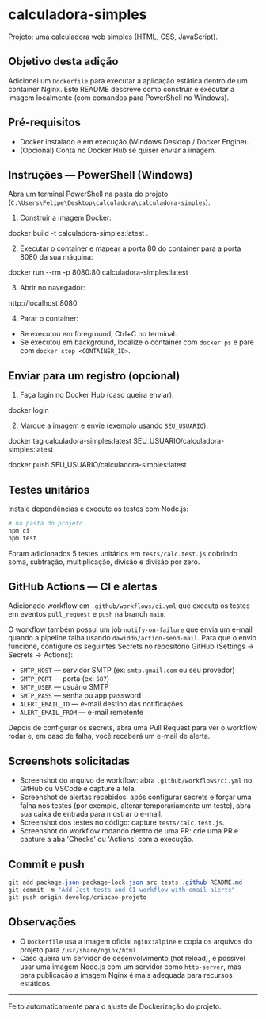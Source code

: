 # calculadora-simples

Projeto: uma calculadora web simples (HTML, CSS, JavaScript).

## Objetivo desta adição
Adicionei um `Dockerfile` para executar a aplicação estática dentro de um container Nginx. Este README descreve como construir e executar a imagem localmente (com comandos para PowerShell no Windows).

## Pré-requisitos
- Docker instalado e em execução (Windows Desktop / Docker Engine).
- (Opcional) Conta no Docker Hub se quiser enviar a imagem.

## Instruções — PowerShell (Windows)
Abra um terminal PowerShell na pasta do projeto (`C:\Users\Felipe\Desktop\calculadora\calculadora-simples`).

1) Construir a imagem Docker:

docker build -t calculadora-simples:latest .

2) Executar o container e mapear a porta 80 do container para a porta 8080 da sua máquina:

docker run --rm -p 8080:80 calculadora-simples:latest

3) Abrir no navegador:

http://localhost:8080

4) Parar o container:

- Se executou em foreground, Ctrl+C no terminal.
- Se executou em background, localize o container com `docker ps` e pare com `docker stop <CONTAINER_ID>`.

## Enviar para um registro (opcional)
1) Faça login no Docker Hub (caso queira enviar):

docker login

2) Marque a imagem e envie (exemplo usando `SEU_USUARIO`):

docker tag calculadora-simples:latest SEU_USUARIO/calculadora-simples:latest

docker push SEU_USUARIO/calculadora-simples:latest

## Testes unitários
Instale dependências e execute os testes com Node.js:

```powershell
# na pasta do projeto
npm ci
npm test
```

Foram adicionados 5 testes unitários em `tests/calc.test.js` cobrindo soma, subtração, multiplicação, divisão e divisão por zero.

## GitHub Actions — CI e alertas
Adicionado workflow em `.github/workflows/ci.yml` que executa os testes em eventos `pull_request` e `push` na branch `main`.

O workflow também possui um job `notify-on-failure` que envia um e-mail quando a pipeline falha usando `dawidd6/action-send-mail`. Para que o envio funcione, configure os seguintes Secrets no repositório GitHub (Settings → Secrets → Actions):

- `SMTP_HOST` — servidor SMTP (ex: `smtp.gmail.com` ou seu provedor)
- `SMTP_PORT` — porta (ex: `587`)
- `SMTP_USER` — usuário SMTP
- `SMTP_PASS` — senha ou app password
- `ALERT_EMAIL_TO` — e-mail destino das notificações
- `ALERT_EMAIL_FROM` — e-mail remetente

Depois de configurar os secrets, abra uma Pull Request para ver o workflow rodar e, em caso de falha, você receberá um e-mail de alerta.

## Screenshots solicitadas
- Screenshot do arquivo de workflow: abra `.github/workflows/ci.yml` no GitHub ou VSCode e capture a tela.
- Screenshot de alertas recebidos: após configurar secrets e forçar uma falha nos testes (por exemplo, alterar temporariamente um teste), abra sua caixa de entrada para mostrar o e-mail.
- Screenshot dos testes no código: capture `tests/calc.test.js`.
- Screenshot do workflow rodando dentro de uma PR: crie uma PR e capture a aba 'Checks' ou 'Actions' com a execução.

## Commit e push
```powershell
git add package.json package-lock.json src tests .github README.md
git commit -m "Add Jest tests and CI workflow with email alerts"
git push origin develop/criacao-projeto
```

## Observações
- O `Dockerfile` usa a imagem oficial `nginx:alpine` e copia os arquivos do projeto para `/usr/share/nginx/html`.
- Caso queira um servidor de desenvolvimento (hot reload), é possível usar uma imagem Node.js com um servidor como `http-server`, mas para publicação a imagem Nginx é mais adequada para recursos estáticos.

---
Feito automaticamente para o ajuste de Dockerização do projeto.
